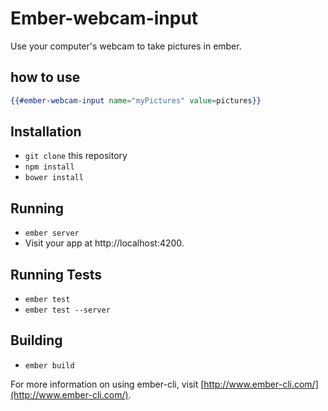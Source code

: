 # Ember-webcam-input

Use your computer's webcam to take pictures in ember.

## how to use

```handlebars
{{#ember-webcam-input name="myPictures" value=pictures}}
```

## Installation

* `git clone` this repository
* `npm install`
* `bower install`

## Running

* `ember server`
* Visit your app at http://localhost:4200.

## Running Tests

* `ember test`
* `ember test --server`

## Building

* `ember build`

For more information on using ember-cli, visit [http://www.ember-cli.com/](http://www.ember-cli.com/).
